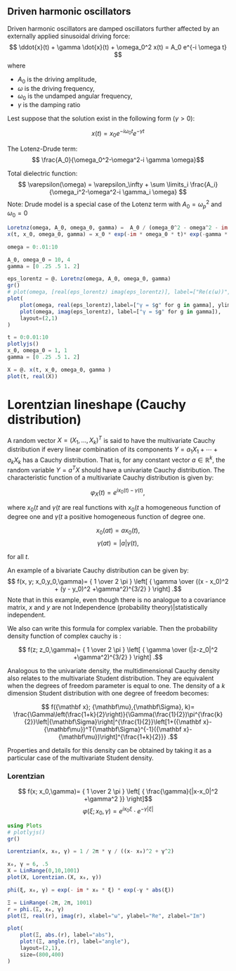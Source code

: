 ## Driven harmonic oscillators

Driven harmonic oscillators are damped oscillators further affected by an externally applied sinusoidal driving force:
$$ \ddot{x}(t) + \gamma \dot{x}(t)  + \omega_0^2 x(t) = A_0 e^{-i \omega t} $$
where
- $A_0$ is the driving amplitude,
- $\omega$ is the driving frequency,
- $\omega_{0}$ is the undamped angular frequency,
- $\gamma$ is the damping ratio

Lest suppose that the solution exist in the following form ($\gamma > 0$):

$$ x(t) = x_0 e^{-i \omega_0 t} e^{-\gamma t}$$

The Lotenz-Drude term:
$$ \frac{A_0}{\omega_0^2-\omega^2-i \gamma \omega}$$


Total dielectric function:
$$ \varepsilon(\omega) = \varepsilon_\infty + \sum \limits_i \frac{A_i}{\omega_i^2-\omega^2-i \gamma_i \omega} $$
Note: Drude model is a special case of the Lotenz term with $A_0 = \omega_p^2$ and $\omega_0 = 0$

```julia
Loretnz(omega, A_0, omega_0, gamma) =  A_0 / (omega_0^2 - omega^2 - im * gamma * omega)
x(t, x_0, omega_0, gamma) = x_0 * exp(-im * omega_0 * t)* exp(-gamma * t)
```

```julia
omega = 0:.01:10

A_0, omega_0 = 10, 4
gamma = [0 .25 .5 1. 2]

eps_lorentz = @. Loretnz(omega, A_0, omega_0, gamma)
gr()
# plot(omega, [real(eps_lorentz) imag(eps_lorentz)], label=["Re(ε(ω))", "Im(ε(ω))"], layout=(2,1))
plot(
    plot(omega, real(eps_lorentz),label=["γ = $g" for g in gamma], ylims=[-6, 6]),
    plot(omega, imag(eps_lorentz), label=["γ = $g" for g in gamma]),
    layout=(2,1)
)
```

```julia
t = 0:0.01:10
plotlyjs()
x_0, omega_0 = 1, 1
gamma = [0 .25 .5 1. 2]

X = @. x(t, x_0, omega_0, gamma )
plot(t, real(X))

```




# Lorentzian lineshape (Cauchy distribution)

A random vector $X=(X_1, \ldots, X_k)^T$ is said to have the multivariate Cauchy distribution if every linear combination of its components $Y=a_1X_1+ \cdots + a_kX_k$ has a Cauchy distribution. That is, for any constant vector $a\in \mathbb R^k$, the random variable $Y=a^TX$ should have a univariate Cauchy distribution. The characteristic function of a multivariate Cauchy distribution is given by:

$$ \varphi_X(t) =  e^{ix_0(t)-\gamma(t)}, \!$$

where $x_0(t$ and $\gamma(t$ are real functions with $x_0(t$ a homogeneous function of degree one and $\gamma(t$ a positive homogeneous function of degree one.

$$ x_0(at) = ax_0(t),$$
$$ \gamma (at) = |a|\gamma (t),$$

for all $t$.

An example of a bivariate Cauchy distribution can be given by:
$$ f(x, y; x_0,y_0,\gamma)= { 1 \over 2 \pi } \left[ { \gamma \over ((x - x_0)^2 + (y - y_0)^2 +\gamma^2)^{3/2}  } \right] .$$
Note that in this example, even though there is no analogue to a covariance matrix, $x$ and $y$ are not Independence (probability theory)|statistically independent.

We also can write this formula for complex variable. Then the probability density function of complex cauchy is :

$$ f(z; z_0,\gamma)= { 1 \over 2 \pi } \left[ { \gamma \over (|z-z_0|^2 +\gamma^2)^{3/2}  } \right] .$$

Analogous to the univariate density, the multidimensional Cauchy density also relates to the multivariate Student distribution. They are equivalent when the degrees of freedom parameter is equal to one. The density of a $k$ dimension Student distribution with one degree of freedom becomes:

$$ f({\mathbf x}; {\mathbf\mu},{\mathbf\Sigma}, k)= \frac{\Gamma\left(\frac{1+k}{2}\right)}{\Gamma(\frac{1}{2})\pi^{\frac{k}{2}}\left|{\mathbf\Sigma}\right|^{\frac{1}{2}}\left[1+({\mathbf x}-{\mathbf\mu})^T{\mathbf\Sigma}^{-1}({\mathbf x}-{\mathbf\mu})\right]^{\frac{1+k}{2}}} .$$

Properties and details for this density can be obtained by taking it as a particular case of the multivariate Student density.

### Lorentzian

$$ f(x; x_0,\gamma)= { 1 \over 2 \pi } \left[ { \frac{\gamma}{|x-x_0|^2 +\gamma^2 }} \right]$$
$$ \varphi(\xi; x_0, \gamma) =  e^{i x_0 \xi} \cdot e^{- \gamma | \xi |}$$

```julia
using Plots
# plotlyjs()
gr()
```

```julia
Lorentzian(x, x₀, γ) = 1 / 2π * γ / ((x- x₀)^2 + γ^2)

x₀, γ = 6, .5
X = LinRange(0,10,1001)
plot(X, Lorentzian.(X, x₀, γ))
```

```julia
phi(ξ, x₀, γ) = exp(- im * x₀ * ξ) * exp(-γ * abs(ξ))

Ξ = LinRange(-2π, 2π, 1001)
r = phi.(Ξ, x₀, γ)
plot(Ξ, real(r), imag(r), xlabel="ω", ylabel="Re", zlabel="Im")
```


```julia
plot(
    plot(Ξ, abs.(r), label="abs"),
    plot!(Ξ, angle.(r), label="angle"),
    layout=(2,1),
    size=(800,400)
)
```


```julia
```


```julia
```


```julia
```


```julia
```


```julia
```


```julia
```


```julia
```


```julia
```


```julia
```


```julia
```

